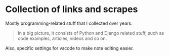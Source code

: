 # Collection of links and scrapes

Mostly programming-related stuff that I collected over years.

> In a big picture, it consists of Python and Django related stuff,
> such as code examples, articles, videos and so on.

Also, specific settings for vscode to make note editing easier.